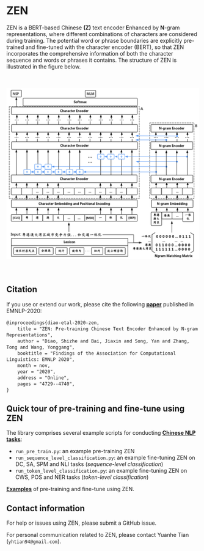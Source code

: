 # ZEN

ZEN is a BERT-based Chinese **(Z)** text encoder **E**nhanced by **N**-gram representations, where different combinations of characters are considered during training. The potential word or phrase boundaries are explicitly pre-trained and fine-tuned with the character encoder (BERT), so that ZEN incorporates the comprehensive information of both the character sequence and words or phrases it contains. The structure of ZEN is illustrated in the figure below.

　

![ZEN_model](docs/figures/zen.png)

　
## Citation

If you use or extend our work, please cite the following [**paper**](https://aclanthology.org/2020.findings-emnlp.425) published in EMNLP-2020:
```
@inproceedings{diao-etal-2020-zen,
    title = "ZEN: Pre-training Chinese Text Encoder Enhanced by N-gram Representations",
    author = "Diao, Shizhe and Bai, Jiaxin and Song, Yan and Zhang, Tong and Wang, Yonggang",
    booktitle = "Findings of the Association for Computational Linguistics: EMNLP 2020",
    month = nov,
    year = "2020",
    address = "Online",
    pages = "4729--4740",
}
```


## Quick tour of pre-training and fine-tune using ZEN

The library comprises several example scripts for conducting [**Chinese NLP tasks**](/datasets):

- `run_pre_train.py`: an example pre-training ZEN
- `run_sequence_level_classification.py`: an example fine-tuning ZEN on DC, SA, SPM and NLI tasks (*sequence-level classification*)
- `run_token_level_classification.py`: an example fine-tuning ZEN on CWS, POS and NER tasks (*token-level classification*)


[**Examples**](/examples) of pre-training and fine-tune using ZEN.


## Contact information

For help or issues using ZEN, please submit a GitHub issue.

For personal communication related to ZEN, please contact Yuanhe Tian (`yhtian94@gmail.com`).

